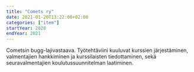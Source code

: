 ```yaml
---
title: "Comets ry"
date: 2021-01-20T13:22:00+02:00
categories: ["item"]
startYear: 2020
endYear: 2021
---
```


Cometsin bugg-lajivastaava. Työtehtäviini kuuluvat kurssien järjestäminen, valmentajien hankkiminen ja kurssilaisten tiedottaminen, sekä seuravalmentajien koulutussuunnitelman laatiminen.
